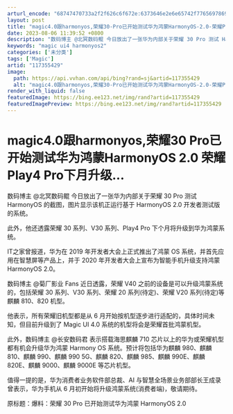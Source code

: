 ```yaml
---
arturl_encode: "68747470733a2f2f626c6f672e:6373646e2e6e65742f77656978696e5f33303839383535352f:61727469636c652f64657461696c732f313137333535343239"
layout: post
title: "magic4.0跟harmonyos,荣耀30-Pro已开始测试华为鸿蒙HarmonyOS-2.0-荣耀Play4-Pro下月升级..."
date: 2023-08-06 11:39:52 +0800
description: "数码博主 @北冥数码鲲 今日放出了一张华为内部关于荣耀 30 Pro 测试 HarmonyOS 的截"
keywords: "magic ui4 harmonyos2"
categories: ['未分类']
tags: ['Magic']
artid: "117355429"
image:
  path: https://api.vvhan.com/api/bing?rand=sj&artid=117355429
  alt: "magic4.0跟harmonyos,荣耀30-Pro已开始测试华为鸿蒙HarmonyOS-2.0-荣耀Play4-Pro下月升级..."
render_with_liquid: false
featuredImage: https://bing.ee123.net/img/rand?artid=117355429
featuredImagePreview: https://bing.ee123.net/img/rand?artid=117355429
---
```


# magic4.0跟harmonyos,荣耀30 Pro已开始测试华为鸿蒙HarmonyOS 2.0 荣耀Play4 Pro下月升级...

数码博主 @北冥数码鲲 今日放出了一张华为内部关于荣耀 30 Pro 测试 HarmonyOS 的截图，图片显示该机正运行基于 HarmonyOS 2.0 开发者测试版的系统。

此外，他还透露荣耀 30 系列、V30 系列、Play4 Pro 下个月将升级到华为鸿蒙系统。

IT之家曾报道，华为在 2019 年开发者大会上正式推出了鸿蒙 OS 系统，并首先应用在智慧屏等产品上，并于 2020 年开发者大会上宣布为智能手机升级支持鸿蒙 HarmonyOS 2.0。

数码博主 @菊厂影业 Fans 近日透露，荣耀 V40 之前的设备是可以升级鸿蒙系统的，包括荣耀 30 系列、V30 系列、荣耀 20 系列(待定)、荣耀 V20 系列(待定)等麒麟 810、820 机型。

他表示，所有荣耀旧机型都是从 6 月开始按机型逐步进行适配的，具体时间未知，但目前升级到了 Magic UI 4.0 系统的机型将会是荣耀首批鸿蒙机型。

此外，数码博主 @长安数码君 表示搭载海思麒麟 710 芯片以上的华为或荣耀机型都有机会升级华为鸿蒙 Harmony OS 系统。预计将包括华为麒麟 980、麒麟 810、麒麟 990、麒麟 990 5G、麒麟 820、麒麟 985、麒麟 990E、麒麟 820E、麒麟 9000、麒麟 9000E 等芯片机型。

值得一提的是，华为消费者业务软件部总裁、AI 与智慧全场景业务部部长王成录曾表示，华为手机从 6 月初开始将升级鸿蒙系统(消费者端)，敬请期待。

原标题：爆料：荣耀 30 Pro 已开始测试华为鸿蒙 HarmonyOS 2.0
